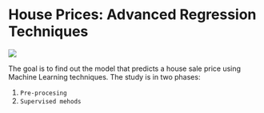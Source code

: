# House Prices: Advanced Regression Techniques
![](https://previews.123rf.com/images/tasia12/tasia121207/tasia12120700004/14402792-houses-at-street-funny-banner-cartoon.jpg)

The goal is to find out the model that predicts a house sale price using Machine Learning techniques. The study is in two phases:
1. `Pre-procesing` 
2. `Supervised mehods`
